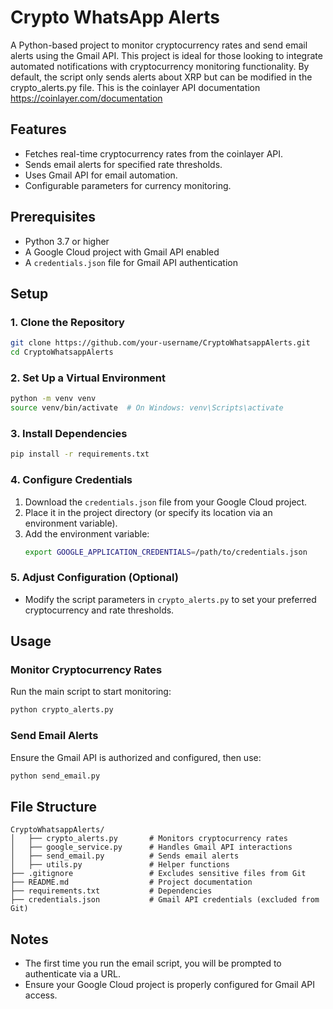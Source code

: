 # Crypto WhatsApp Alerts

A Python-based project to monitor cryptocurrency rates and send email alerts using the Gmail API. This project is ideal for those looking to integrate automated notifications with cryptocurrency monitoring functionality. By default, the script only sends alerts about XRP but can be modified in the crypto_alerts.py file.
This is the coinlayer API documentation https://coinlayer.com/documentation

## Features
- Fetches real-time cryptocurrency rates from the coinlayer API.
- Sends email alerts for specified rate thresholds.
- Uses Gmail API for email automation.
- Configurable parameters for currency monitoring.

## Prerequisites
- Python 3.7 or higher
- A Google Cloud project with Gmail API enabled
- A `credentials.json` file for Gmail API authentication

## Setup

### 1. Clone the Repository
```bash
git clone https://github.com/your-username/CryptoWhatsappAlerts.git
cd CryptoWhatsappAlerts
```

### 2. Set Up a Virtual Environment
```bash
python -m venv venv
source venv/bin/activate  # On Windows: venv\Scripts\activate
```

### 3. Install Dependencies
```bash
pip install -r requirements.txt
```

### 4. Configure Credentials
1. Download the `credentials.json` file from your Google Cloud project.
2. Place it in the project directory (or specify its location via an environment variable).
3. Add the environment variable:
   ```bash
   export GOOGLE_APPLICATION_CREDENTIALS=/path/to/credentials.json
   ```

### 5. Adjust Configuration (Optional)
- Modify the script parameters in `crypto_alerts.py` to set your preferred cryptocurrency and rate thresholds.

## Usage

### Monitor Cryptocurrency Rates
Run the main script to start monitoring:
```bash
python crypto_alerts.py
```

### Send Email Alerts
Ensure the Gmail API is authorized and configured, then use:
```bash
python send_email.py
```

## File Structure
```
CryptoWhatsappAlerts/
│   ├── crypto_alerts.py       # Monitors cryptocurrency rates
│   ├── google_service.py      # Handles Gmail API interactions
│   ├── send_email.py          # Sends email alerts
│   ├── utils.py               # Helper functions
├── .gitignore                 # Excludes sensitive files from Git
├── README.md                  # Project documentation
├── requirements.txt           # Dependencies
├── credentials.json           # Gmail API credentials (excluded from Git)
```

## Notes
- The first time you run the email script, you will be prompted to authenticate via a URL.
- Ensure your Google Cloud project is properly configured for Gmail API access.


